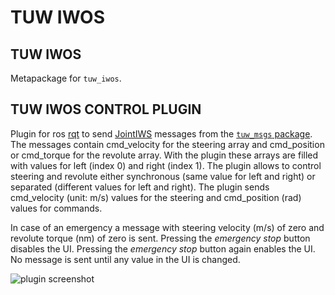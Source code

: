 # TUW IWOS

## TUW IWOS
Metapackage for `tuw_iwos`.

## TUW IWOS CONTROL PLUGIN
Plugin for ros [rqt][1] to send [JointIWS][2] messages from the [`tuw_msgs` package][3].
The messages contain cmd_velocity for the steering array and cmd_position or cmd_torque for the revolute array.
With the plugin these arrays are filled with values for left (index 0) and right (index 1).
The plugin allows to control steering and revolute either synchronous (same value for left and right) or separated (different values for left and right).
The plugin sends cmd_velocity (unit: m/s) values for the steering and cmd_position (rad) values for commands.

In case of an emergency a message with steering velocity (m/s) of zero and revolute torque (nm) of zero is sent.
Pressing the _emergency stop_ button disables the UI.
Pressing the _emergency stop_ button again enables the UI.
No message is sent until any value in the UI is changed.

![plugin screenshot](https://user-images.githubusercontent.com/18448304/115721706-996a0100-a37e-11eb-89b9-94296831a4c7.png)

[1]: http://wiki.ros.org/rqt
[2]: https://github.com/tuw-robotics/tuw_msgs/blob/master/tuw_nav_msgs/msg/JointsIWS.msg
[3]: https://github.com/tuw-robotics/tuw_msgs
